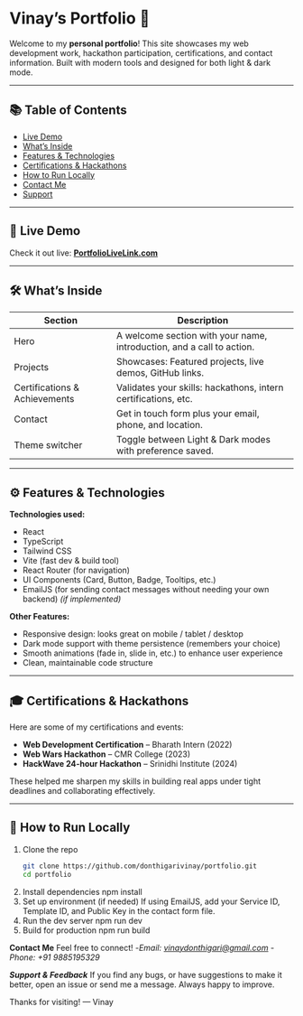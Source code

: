 # Vinay’s Portfolio 🚀

Welcome to my **personal portfolio**! This site showcases my web development work, hackathon participation, certifications, and contact information. Built with modern tools and designed for both light & dark mode.

---

## 📚 Table of Contents

- [Live Demo](#-live-demo)  
- [What’s Inside](#-what’s-inside)  
- [Features & Technologies](#-features--technologies)  
- [Certifications & Hackathons](#-certifications--hackathons)  
- [How to Run Locally](#-how-to-run-locally)  
- [Contact Me](#-contact-me)  
- [Support](#-support)  

---

## 🔗 Live Demo

Check it out live: **[PortfolioLiveLink.com](https://your-live-link.com)**

---

## 🛠 What’s Inside

| Section | Description |
|--------|-------------|
| Hero | A welcome section with your name, introduction, and a call to action. |
| Projects | Showcases: Featured projects, live demos, GitHub links. |
| Certifications & Achievements | Validates your skills: hackathons, intern certifications, etc. |
| Contact | Get in touch form plus your email, phone, and location. |
| Theme switcher | Toggle between Light & Dark modes with preference saved. |

---

## ⚙️ Features & Technologies

**Technologies used:**

- React  
- TypeScript  
- Tailwind CSS  
- Vite (fast dev & build tool)  
- React Router (for navigation)  
- UI Components (Card, Button, Badge, Tooltips, etc.)  
- EmailJS (for sending contact messages without needing your own backend) *(if implemented)*  

**Other Features:**

- Responsive design: looks great on mobile / tablet / desktop  
- Dark mode support with theme persistence (remembers your choice)  
- Smooth animations (fade in, slide in, etc.) to enhance user experience  
- Clean, maintainable code structure  

---

## 🎓 Certifications & Hackathons

Here are some of my certifications and events:

- **Web Development Certification** – Bharath Intern (2022)  
- **Web Wars Hackathon** – CMR College (2023)  
- **HackWave 24-hour Hackathon** – Srinidhi Institute (2024)  

These helped me sharpen my skills in building real apps under tight deadlines and collaborating effectively.

---

## 🧰 How to Run Locally

1. Clone the repo  
   ```bash
   git clone https://github.com/donthigarivinay/portfolio.git
   cd portfolio
2. Install dependencies
    npm install
3. Set up environment (if needed)
    If using EmailJS, add your Service ID, Template ID, and Public Key in the contact form file.
4. Run the dev server
    npm run dev
5. Build for production
    npm run build

**Contact Me**
Feel free to connect!
-*Email: vinaydonthigari@gmail.com*
-*Phone: +91 9885195329*

***Support & Feedback***
  If you find any bugs, or have suggestions to make it better, open an issue or send me a message. Always happy to improve.

  Thanks for visiting!
  — Vinay
